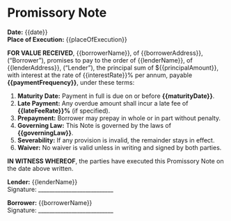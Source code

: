 <!--
  Generated by 123LegalDoc • Version: v1.0 • Date: 2025-05-14
-->
# Promissory Note

**Date:** {{date}}  
**Place of Execution:** {{placeOfExecution}}  

**FOR VALUE RECEIVED**, {{borrowerName}}, of {{borrowerAddress}}, (“Borrower”), promises to pay to the order of {{lenderName}}, of {{lenderAddress}}, (“Lender”), the principal sum of ${{principalAmount}}, with interest at the rate of {{interestRate}}% per annum, payable **{{paymentFrequency}}**, under these terms:

1. **Maturity Date:** Payment in full is due on or before **{{maturityDate}}**.  
2. **Late Payment:** Any overdue amount shall incur a late fee of **{{lateFeeRate}}%** (if specified).  
3. **Prepayment:** Borrower may prepay in whole or in part without penalty.  
4. **Governing Law:** This Note is governed by the laws of **{{governingLaw}}**.  
5. **Severability:** If any provision is invalid, the remainder stays in effect.  
6. **Waiver:** No waiver is valid unless in writing and signed by both parties.

**IN WITNESS WHEREOF**, the parties have executed this Promissory Note on the date above written.

**Lender:** {{lenderName}}  
Signature: ___________________________

**Borrower:** {{borrowerName}}  
Signature: ___________________________
